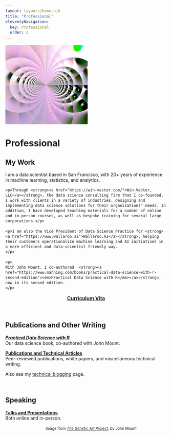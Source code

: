 ```yaml
---
layout: layouts/home.njk
title: "Professional"
eleventyNavigation:
  key: Professional
  order: 2
---
```


<div class="author_container">
    <img src="/img/genetic-art-hero.jpg" alt="Abstract computer generated art piece, code by John Mount">
    <h1>Professional</h1>
</div>




<div class="message-box">
<h2>My Work</h2>
    <p>
    I am a data scientist based in San Francisco, with 20+ years of experience in machine learning, statistics, and analytics. </p>
    
    <p>Through <strong><a href="https://win-vector.com/">Win-Vector, LLC</a></strong>, the data science consulting firm that I co-founded, I work with clients in a variety of industries, designing and implementing data science solutions for their organizations' needs. In addition, I have developed teaching materials for a number of online and in-person courses, as well as bespoke training for several large corporations.</p> 
    
    <p>I am also the Vice President of Data Science Practice for <strong><a href="https://www.wallaroo.ai">Wallaroo.AI</a></strong>, helping their customers operationalize machine learning and AI initiatives in a more efficient and data-scientist friendly way.
    </p>

    <p>
    With John Mount, I co-authored  <strong><a href="https://www.manning.com/books/practical-data-science-with-r-second-edition"><em>Practical Data Science with R</em></a></strong>, now in its second edition.
    </p>

   <p style="text-align:center;font-size:1.1em"><strong><a href="/pages/cv/">Curriculum Vita</a></strong>
   </p>
</div>
<br>

<div class="message-box">
<h2>Publications and Other Writing</h2>
<p>
<a href="/pages/practical-data-science-with-r"><em><strong>Practical Data Science with R</strong></em></a><br>
Our data science book, co-authored with John Mount.
</p>
<p><a href="/pages/publications/"><strong>Publications and Technical Articles</strong></a><br />
Peer-reviewed publications, white papers, and miscellaneous technical writing.
</p>

Also see my [technical blogging](/pages/technical-blogging) page.
</div>
<br>
<div class="message-box">
<h2>Speaking</h2>
<p>
<a href="/pages/talks/"><strong>Talks and Presentations</strong></a><br>
Both online and in-person.
</p>
</div>


<p style="padding-left:9em"><small>Image from <a href="https://johnmount.github.io/mzlabs/GeneticArt/"><em>The Genetic Art Project</em></a>, by John Mount</small></p>